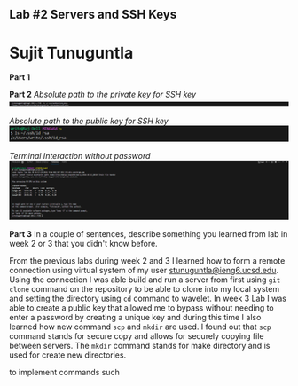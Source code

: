 ## Lab #2 Servers and SSH Keys ##
# Sujit Tunuguntla #

**Part 1**


**Part 2**
*Absolute path to the private key for SSH key*
![Image](lab2i1.png)

*Absolute path to the public key for SSH key*
![Image](lab2i2.png)

*Terminal Interaction without password*
![Image](lab2i3.png)

**Part 3**
In a couple of sentences, describe something you learned from lab in week 2 or 3 that you didn't know before.

From the previous labs during week 2 and 3 I learned how to form a remote connection using virtual system of my user stunuguntla@ieng6.ucsd.edu. Using the connection I was able build and run a server from first using `git clone` command on the repository to be able to clone into my local system and setting the directory using `cd` command to wavelet. In week 3 Lab I was able to create a public key that allowed me to bypass without needing to enter a password by creating a unique key and during this time I also learned how new command `scp` and `mkdir` are used. I found out that `scp` command stands for secure copy and allows for securely copying file between servers. The `mkdir` command stands for make directory and is used for create new directories.


to implement commands such 
